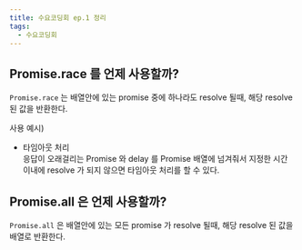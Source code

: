 ```yaml
---
title: 수요코딩회 ep.1 정리
tags:
  - 수요코딩회
---
```


## Promise.race 를 언제 사용할까?  
`Promise.race` 는 배열안에 있는 promise 중에 하나라도 resolve 될때, 해당 resolve 된 값을 반환한다.  

사용 예시)  
- 타임아웃 처리  
응답이 오래걸리는 Promise 와 delay 를 Promise 배열에 넘겨줘서 지정한 시간 이내에 resolve 가 되지 않으면 타임아웃 처리를 할 수 있다. 

## Promise.all 은 언제 사용할까?

`Promise.all` 은 배열안에 있는 모든 promise 가 resolve 될때, 해당 resolve 된 값을 배열로 반환한다.


